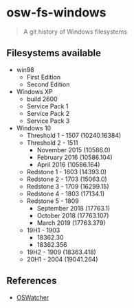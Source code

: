 # osw-fs-windows

> A git history of Windows filesystems

## Filesystems available

- win98
    - First Edition
    - Second Edition
- Windows XP
    - build 2600
    - Service Pack 1
    - Service Pack 2
    - Service Pack 3
- Windows 10
    - Threshold 1 - 1507 (10240.16384)
    - Threshold 2 - 1511
        - November 2015 (10586.0)
        - February 2016 (10586.104)
        - April 2016 (10586.164)
    - Redstone 1 - 1603 (14393.0)
    - Redstone 2 - 1703 (15063.0)
    - Redstone 3 - 1709 (16299.15)
    - Redstone 4 - 1803 (17134.1)
    - Redstone 5 - 1809
        - September 2018 (17763.1)
        - October 2018 (17763.107)
        - March 2019 (17763.379)
    - 19H1 - 1903
        - 18362.30
        - 18362.356
    - 19H2 - 1909 (18363.418)
    - 20H1 - 2004 (19041.264)

## References

- [OSWatcher](https://github.com/Wenzel/oswatcher)
